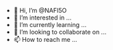 - 👋 Hi, I’m @NAFI5O
- 👀 I’m interested in ...
- 🌱 I’m currently learning ...
- 💞️ I’m looking to collaborate on ...
- 📫 How to reach me ...

<!---
NAFI5O/NAFI5O is a ✨ special ✨ repository because its `README.md` (this file) appears on your GitHub profile.
You can click the Preview link to take a look at your changes.
--->
